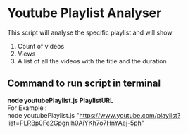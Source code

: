 # Youtube Playlist Analyser

This script will analyse the specific playlist and will show 
1. Count of videos 
2. Views
3. A list of all the videos with the title and the duration

## Command to run script in terminal
 **node youtubePlaylist.js PlaylistURL**<br>
For Example : <br>
node youtubePlaylist.js "https://www.youtube.com/playlist?list=PLRBp0Fe2GpgnIh0AiYKh7o7HnYAej-5ph"
